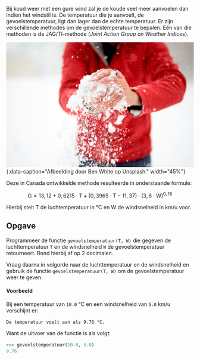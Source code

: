 Bij koud weer met een gure wind zal je de koude veel meer aanvoelen dan indien het windstil is. De temperatuur die je aanvoelt, de gevoelstemperatuur, ligt dan lager dan de echte temperatuur. Er zijn verschillende methodes om de gevoelstemperatuur te bepalen. Eén van die methoden is de JAG/TI-methode (*Joint Action Group on Weather Indices*). 

![Afbeelding door Ben White op Unsplash.](media/ben-white.jpg "Afbeelding door Ben White op Unsplash."){:data-caption="Afbeelding door Ben White op Unsplash."  width="45%"}

Deze in Canada ontwikkelde methode resulteerde in onderstaande formule:

$$
\mathsf{G = 13,12 + 0,6215\cdot T  + (0,3965\cdot T - 11,37)\cdot (3,6 \cdot W)^{0,16}}
$$

Hierbij stelt T de luchtemperatuur in °C en W de windsnelheid in km/u voor.

## Opgave

Programmeer de functie `gevoelstemperatuur(T, W)` die gegeven de luchttemperatuur `T` en de windsnelheid `W` de gevoelstemperatuur retourneert. Rond hierbij af op 2 decimalen.

Vraag daarna in volgorde naar de luchttemperatuur en de windsnelheid en gebruik de functie `gevoelstemperatuur(T, W)` om de gevoelstemperatuur weer te geven.

#### Voorbeeld
Bij een temperatuur van `10.0` °C en een windsnelheid van `5.0` km/u verschijnt er:

```
De temperatuur voelt aan als 9.76 °C.
```

Want de uitvoer van de functie is als volgt:
```python
>>> gevoelstemperatuur(10.0, 5.0)
9.76
```
